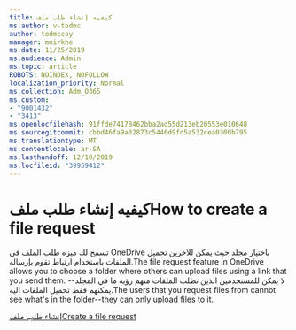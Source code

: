 ```yaml
---
title: كيفيه إنشاء طلب ملف
ms.author: v-todmc
author: todmccoy
manager: mnirkhe
ms.date: 11/25/2019
ms.audience: Admin
ms.topic: article
ROBOTS: NOINDEX, NOFOLLOW
localization_priority: Normal
ms.collection: Adm_O365
ms.custom:
- "9001432"
- "3413"
ms.openlocfilehash: 91ffde74178462bba2ad55d213eb20553e010648
ms.sourcegitcommit: cbbd46fa9a32873c5446d9fd5a532cea0300b795
ms.translationtype: MT
ms.contentlocale: ar-SA
ms.lasthandoff: 12/10/2019
ms.locfileid: "39959412"
---
```

# <a name="how-to-create-a-file-request"></a><span data-ttu-id="6ac05-102">كيفيه إنشاء طلب ملف</span><span class="sxs-lookup"><span data-stu-id="6ac05-102">How to create a file request</span></span>

<span data-ttu-id="6ac05-103">تسمح لك ميزه طلب الملف في OneDrive باختيار مجلد حيث يمكن للآخرين تحميل الملفات باستخدام ارتباط تقوم بإرساله.</span><span class="sxs-lookup"><span data-stu-id="6ac05-103">The file request feature in OneDrive allows you to choose a folder where others can upload files using a link that you send them.</span></span> <span data-ttu-id="6ac05-104">لا يمكن للمستخدمين الذين تطلب الملفات منهم رؤية ما في المجلد--يمكنهم فقط تحميل الملفات اليه.</span><span class="sxs-lookup"><span data-stu-id="6ac05-104">The users that you request files from cannot see what's in the folder--they can only upload files to it.</span></span>

[<span data-ttu-id="6ac05-105">إنشاء طلب ملف</span><span class="sxs-lookup"><span data-stu-id="6ac05-105">Create a file request</span></span>](https://support.office.com/article/create-a-file-request-f54aa7f8-2589-4421-b351-d415fc3b83af)
